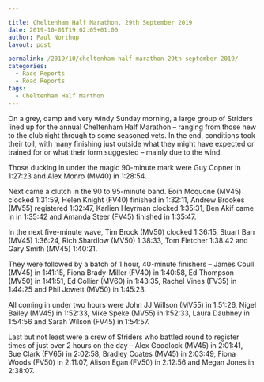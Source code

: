 ```yaml
---

title: Cheltenham Half Marathon, 29th September 2019
date: 2019-10-01T19:02:05+01:00
author: Paul Northup
layout: post

permalink: /2019/10/cheltenham-half-marathon-29th-september-2019/
categories:
  - Race Reports
  - Road Reports
tags:
  - Cheltenham Half Marthon
---
```

On a grey, damp and very windy Sunday morning, a large group of Striders lined up for the annual Cheltenham Half Marathon – ranging from those new to the club right through to some seasoned vets. In the end, conditions took their toll, with many finishing just outside what they might have expected or trained for or what their form suggested – mainly due to the wind.&nbsp;

Those ducking in under the magic 90-minute mark were Guy Copner in 1:27:23 and Alex Monro (MV40) in 1:28:54.

Next came a clutch in the 90 to 95-minute band. Eoin Mcquone (MV45) clocked 1:31:59, Helen Knight (FV40) finished in 1:32:11, Andrew Brookes (MV55) registered 1:32:47, Karlien Heyrman clocked 1:35:31, Ben Akif came in in 1:35:42 and Amanda Steer (FV45) finished in 1:35:47.

In the next five-minute wave, Tim Brock (MV50) clocked 1:36:15, Stuart Barr (MV45) 1:36:24, Rich Shardlow (MV50) 1:38:33, Tom Fletcher 1:38:42 and Gary Smith (MV45) 1:40:21.

They were followed by a batch of 1 hour, 40-minute finishers – James Coull (MV45) in 1:41:15, Fiona Brady-Miller (FV40) in 1:40:58, Ed Thompson (MV50) in 1:41:51, Ed Collier (MV60) in 1:43:35, Rachel Vines (FV35) in 1:44:25 and Phil Jowett (MV50) in 1:45:23.

All coming in under two hours were John JJ Willson (MV55) in 1:51:26, Nigel Bailey (MV45) in 1:52:33, Mike Speke (MV55) in 1:52:33, Laura Daubney in 1:54:56 and Sarah Wilson (FV45) in 1:54:57.

Last but not least were a crew of Striders who battled round to register times of just over 2 hours on the day – Alex Goodlock (MV45) in 2:01:41, Sue Clark (FV65) in 2:02:58, Bradley Coates (MV45) in 2:03:49, Fiona Woods (FV50) in 2:11:07, Alison Egan (FV50) in 2:12:56 and Megan Jones in 2:38:07.
